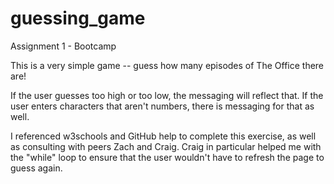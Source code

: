 guessing_game
=============

Assignment 1 - Bootcamp

This is a very simple game -- guess how many episodes of The Office there are!

If the user guesses too high or too low, the messaging will reflect that. If the user enters characters that aren't numbers, there is messaging for that as well. 

I referenced w3schools and GitHub help to complete this exercise, as well as consulting with peers Zach and Craig. Craig in particular helped me with the "while" loop to ensure that the user wouldn't have to refresh the page to guess again.
